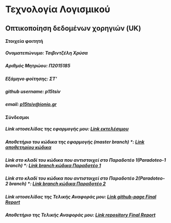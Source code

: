 # Τεχνολογία Λογισμικού
## Οπτικοποίηση δεδομένων χορηγιών (UK)

#### Στοιχεία φοιτητή
##### Ονοματεπώνυμο: Τσιβιντζέλη Χρύσα
##### Αριθμός Μητρώου: Π2015185
##### Εξάμηνο φοίτησης: ΣΤ'
##### github username: p15tsiv
##### email: p15tsiv@ionio.gr

#### Σύνδεσμοι
##### Link ιστοσελίδας της εφαρμογής μου: [Link εκτελέσιμου](https://p15tsiv.github.io/D3js-uk-political-donations/)

##### Αποθετήριο του κώδικα της εφαρμογής (master branch) \*: [Link αποθετηρίου κώδικα](https://github.com/p15tsiv/D3js-uk-political-donations)

##### Link στο κλαδί του κώδικα που αντιστοιχεί στο Παραδοτέο 1(Paradoteo-1 branch) \*: [Link branch κώδικα Παραδοτέο 1](https://github.com/p15tsiv/D3js-uk-political-donations/tree/Paradoteo1)

##### Link στο κλαδί του κώδικα που αντιστοιχεί στο Παραδοτέο 2(Paradoteo-2 branch) \*: [Link branch κώδικα Παραδοτέο 2](https://github.com/p15tsiv/D3js-uk-political-donations/tree/Paradoteo2)

##### Link ιστοσελίδας της Τελικής Αναφοράς μου: [Link github-page Final Report](https://p15tsiv.github.io/FinalReportSW/)

##### Αποθετήριο της Τελικής Αναφοράς μου: [Link repository Final Report](https://github.com/p15tsiv/FinalReportSW)
